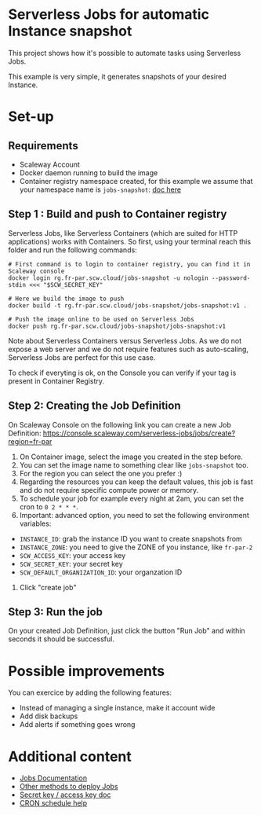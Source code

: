 # Serverless Jobs for automatic Instance snapshot

This project shows how it's possible to automate tasks using Serverless Jobs.

This example is very simple, it generates snapshots of your desired Instance.

# Set-up

## Requirements

- Scaleway Account
- Docker daemon running to build the image
- Container registry namespace created, for this example we assume that your namespace name is `jobs-snapshot`: [doc here](https://www.scaleway.com/en/docs/containers/container-registry/how-to/create-namespace/)

## Step 1 : Build and push to Container registry

Serverless Jobs, like Serverless Containers (which are suited for HTTP applications) works
with Containers. So first, using your terminal reach this folder and run the following commands:

```shell
# First command is to login to container registry, you can find it in Scaleway console
docker login rg.fr-par.scw.cloud/jobs-snapshot -u nologin --password-stdin <<< "$SCW_SECRET_KEY"

# Here we build the image to push
docker build -t rg.fr-par.scw.cloud/jobs-snapshot/jobs-snapshot:v1 .

# Push the image online to be used on Serverless Jobs
docker push rg.fr-par.scw.cloud/jobs-snapshot/jobs-snapshot:v1
```

Note about Serverless Containers versus Serverless Jobs. As we do not expose a web server and we do not
require features such as auto-scaling, Serverless Jobs are perfect for this use case.

To check if everyting is ok, on the Console you can verify if your tag is present in Container Registry.

## Step 2: Creating the Job Definition

On Scaleway Console on the following link you can create a new Job Definition: https://console.scaleway.com/serverless-jobs/jobs/create?region=fr-par

1. On Container image, select the image you created in the step before.
1. You can set the image name to something clear like `jobs-snapshot` too.
1. For the region you can select the one you prefer :)
1. Regarding the resources you can keep the default values, this job is fast and do not require specific compute power or memory.
1. To schedule your job for example every night at 2am, you can set the cron to `0 2 * * *`.
1. Important: advanced option, you need to set the following environment variables:

- `INSTANCE_ID`: grab the instance ID you want to create snapshots from
- `INSTANCE_ZONE`: you need to give the ZONE of you instance, like `fr-par-2`
- `SCW_ACCESS_KEY`: your access key
- `SCW_SECRET_KEY`: your secret key
- `SCW_DEFAULT_ORGANIZATION_ID`: your organzation ID

1. Click "create job"

## Step 3: Run the job

On your created Job Definition, just click the button "Run Job" and within seconds it should be successful.

# Possible improvements

You can exercice by adding the following features:

- Instead of managing a single instance, make it account wide
- Add disk backups
- Add alerts if something goes wrong

# Additional content

- [Jobs Documentation](https://www.scaleway.com/en/docs/serverless/jobs/how-to/create-job-from-scaleway-registry/)
- [Other methods to deploy Jobs](https://www.scaleway.com/en/docs/serverless/jobs/reference-content/deploy-job/)
- [Secret key / access key doc](https://www.scaleway.com/en/docs/identity-and-access-management/iam/how-to/create-api-keys/)
- [CRON schedule help](https://www.scaleway.com/en/docs/serverless/jobs/reference-content/cron-schedules/)
